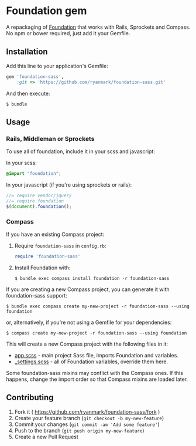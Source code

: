 # Foundation gem

A repackaging of [Foundation](http://foundation.zurb.com/) that works with Rails, Sprockets and Compass. No npm or bower required, just add it your Gemfile.

## Installation

Add this line to your application's Gemfile:

```ruby
gem 'foundation-sass',
    :git => 'https://github.com/ryanmark/foundation-sass.git'
```

And then execute:

    $ bundle

## Usage

### Rails, Middleman or Sprockets

To use all of foundation, include it in your scss and javascript:

In your scss:

```scss
@import "foundation";
```

In your javascript (if you're using sprockets or rails):

```javascript
//= require vendor/jquery
//= require foundation
$(document).foundation();
```

### Compass

If you have an existing Compass project:

1. Require `foundation-sass` in `config.rb`:

    ```ruby
    require 'foundation-sass'
    ```

2. Install Foundation with:

    ```console
    $ bundle exec compass install foundation -r foundation-sass
    ```

If you are creating a new Compass project, you can generate it with foundation-sass support:

```console
$ bundle exec compass create my-new-project -r foundation-sass --using foundation
```

or, alternatively, if you're not using a Gemfile for your dependencies:

```console
$ compass create my-new-project -r foundation-sass --using foundation
```

This will create a new Compass project with the following files in it:

* [app.scss](/templates/project/app.scss) - main project Sass file, imports Foundation and variables.
* [_settings.scss](/assets/stylesheets/foundation/_settings.scss) - all of Foundation variables, override them here.

Some foundation-sass mixins may conflict with the Compass ones.
If this happens, change the import order so that Compass mixins are loaded later.

## Contributing

1. Fork it ( https://github.com/ryanmark/foundation-sass/fork )
2. Create your feature branch (`git checkout -b my-new-feature`)
3. Commit your changes (`git commit -am 'Add some feature'`)
4. Push to the branch (`git push origin my-new-feature`)
5. Create a new Pull Request

